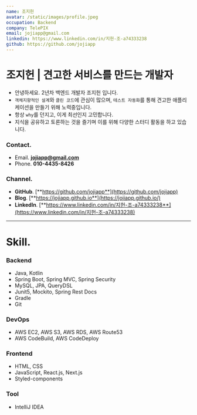 ```yaml
---
name: 조지헌
avatar: /static/images/profile.jpeg
occupation: Backend
company: TelePIX
email: jojiapp@gmail.com
linkedin: https://www.linkedin.com/in/지헌-조-a74333238
github: https://github.com/jojiapp
---
```


# 조지헌 | 견고한 서비스를 만드는 개발자

- 안녕하세요. 2년차 백엔드 개발자 조지헌 입니다.
- `객체지향적인 설계`와 `클린 코드`에 관심이 많으며, `테스트 자동화`를 통해 견고한 애플리케이션을 만들기 위해 노력중입니다.
- 항상 `why`를 던지고, 이게 최선인지 고민합니다.
- 지식을 공유하고 토론하는 것을 즐기며 이를 위해 다양한 스터디 활동을 하고 있습니다.

### Contact.

- Email. **jojiapp@gmail.com**
- Phone. **010-4435-8426**

### Channel.

- **GitHub**. [**https://github.com/jojiapp**](https://github.com/jojiapp)
- **Blog**. [**https://jojiapp.github.io**](https://jojiapp.github.io/)
- **LinkedIn**. [**https://www.linkedin.com/in/지헌-조-a74333238**](https://www.linkedin.com/in/지헌-조-a74333238)

---

# Skill.

### Backend

- Java, Kotlin
- Spring Boot, Spring MVC, Spring Security
- MySQL, JPA, QueryDSL
- Junit5, Mockito, Spring Rest Docs
- Gradle
- Git

### DevOps

- AWS EC2, AWS S3, AWS RDS, AWS Route53
- AWS CodeBuild, AWS CodeDeploy

### Frontend

- HTML, CSS
- JavaScript, React.js, Next.js
- Styled-components

### Tool

- IntelliJ IDEA
